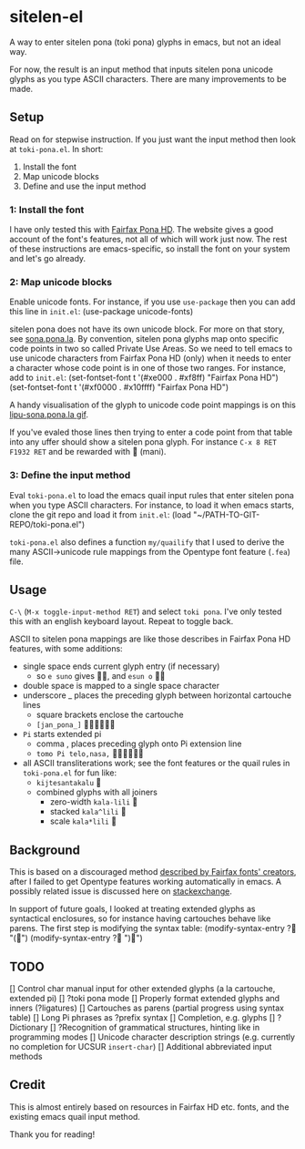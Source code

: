 # sitelen-el

A way to enter sitelen pona (toki pona) glyphs in emacs, but not an ideal way.

For now, the result is an input method that inputs sitelen pona unicode glyphs as you type ASCII characters. There are many improvements to be made.

## Setup

Read on for stepwise instruction. If you just want the input method then look at `toki-pona.el`. In short:
1. Install the font
2. Map unicode blocks
3. Define and use the input method

### 1: Install the font

I have only tested this with [Fairfax Pona HD](https://www.kreativekorp.com/software/fonts/fairfaxponahd/). The website gives a good account of the font's features, not all of which will work just now. The rest of these instructions are emacs-specific, so install the font on your system and let's go already.

### 2: Map unicode blocks

Enable unicode fonts. For instance, if you use `use-package` then you can add this line in `init.el`:
    (use-package unicode-fonts)

sitelen pona does not have its own unicode block. For more on that story, see [sona.pona.la](https://sona.pona.la/wiki/Unicode). By convention, sitelen pona glyphs map onto specific code points in two so called Private Use Areas. So we need to tell emacs to use unicode characters from Fairfax Pona HD (only) when it needs to enter a character whose code point is in one of those two ranges. For instance, add to `init.el`:
    (set-fontset-font t '(#xe000 . #xf8ff) "Fairfax Pona HD")
    (set-fontset-font t '(#xf0000 . #x10ffff) "Fairfax Pona HD")
    
A handy visualisation of the glyph to unicode code point mappings is on this [lipu-sona.pona.la gif](https://lipu-sona.pona.la/sitelen_ucsur.gif).

If you've evaled those lines then trying to enter a code point from that table into any uffer should show a sitelen pona glyph. For instance `C-x 8 RET F1932 RET` and be rewarded with 󱤲 (mani).

### 3: Define the input method

Eval `toki-pona.el` to load the emacs quail input rules that enter sitelen pona when you type ASCII characters. For instance, to load it when emacs starts, clone the git repo and load it from `init.el`:
    (load "~/PATH-TO-GIT-REPO/toki-pona.el")

`toki-pona.el` also defines a function `my/quailify` that I used to derive the many ASCII->unicode rule mappings from the Opentype font feature (`.fea`) file.

## Usage

`C-\` (`M-x toggle-input-method RET`) and select `toki pona`. I've only tested this with an english keyboard layout. Repeat to toggle back.

ASCII to sitelen pona mappings are like those describes in Fairfax Pona HD features, with some additions:
- single space ends current glyph entry (if necessary)
  - so `e suno` gives 󱤉󱥤, and `esun o` 󱤋󱥄
- double space is mapped to a single space character
- underscore _ places the preceding glyph between horizontal cartouche lines
  - square brackets enclose the cartouche
  - `[jan_pona_]` 󱦐󱤑󱦒󱥔󱦒󱦑
- `Pi` starts extended pi
  - comma , places preceding glyph onto Pi extension line
  - `tomo Pi telo,nasa,` 󱥭󱦓󱥪󱦔󱤾󱦔
- all ASCII transliterations work; see the font features or the quail rules in `toki-pona.el` for fun like:
  - `kijtesantakalu` 󱦀
  - combined glyphs with all joiners
    - zero-width `kala-lili` 󿦨
    - stacked `kala^lili` 󿮻
    - scale `kala*lili` 󿦨
  
## Background

This is based on a discouraged method [described by Fairfax fonts' creators](https://www.kreativekorp.com/ucsur/charts/sitelen.html), after I failed to get Opentype features working automatically in emacs. A possibly related issue is discussed here on [stackexchange](https://emacs.stackexchange.com/a/61981).

In support of future goals, I looked at treating extended glyphs as syntactical enclosures, so for instance having cartouches behave like parens. The first step is modifying the syntax table:
    (modify-syntax-entry ?󱦐 "(󱦑")
    (modify-syntax-entry ?󱦑 ")󱦐")

## TODO

[] Control char manual input for other extended glyphs (a la cartouche, extended pi)
[] ?toki pona mode
  [] Properly format extended glyphs and inners (?ligatures)
  [] Cartouches as parens (partial progress using syntax table)
  [] Long Pi phrases as ?prefix syntax
[] Completion, e.g. glyphs
  [] ?Dictionary
[] ?Recognition of grammatical structures, hinting like in programming modes
[] Unicode character description strings (e.g. currently no completion for UCSUR `insert-char`)
[] Additional abbreviated input methods

## Credit

This is almost entirely based on resources in Fairfax HD etc. fonts, and the existing emacs quail input method.

Thank you for reading!

